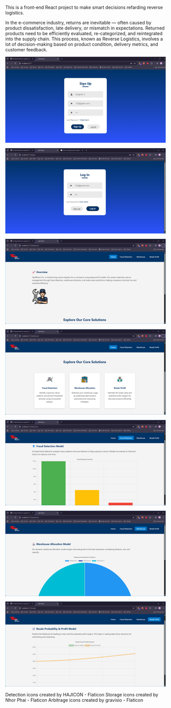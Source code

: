 This is a front-end React project to make smart decisions refarding reverse logistics. 

In the e-commerce industry, returns are inevitable — often caused by product dissatisfaction, late delivery, or mismatch in expectations. Returned products need to be efficiently evaluated, re-categorized, and reintegrated into the supply chain. This process, known as Reverse Logistics, involves a lot of decision-making based on product condition, delivery metrics, and customer feedback.



<!-- SIGN UP PAGE -->
![Sign Up](./Pics/sign_up.png)


<!-- LOGIN PAGE -->
![Login](./Pics/login.png)


<!-- MAIN DASHBOARD -->
![Main Dashboard](./Pics/dashboard.png)

![Main Dashboard](./Pics/dashboard2.png)


<!-- FRAUD DETECTION -->
![Fraud Detection](./Pics/fraud_detection.png)


<!-- WAREHOUSE -->
![Warehouse](./Pics/warehouse.png)


<!-- RESALE PROFIT -->
![Resale Profit](./Pics/resale_profit.png)


<!-- ICONS SOURCES -->
Detection icons created by HAJICON - Flaticon
Storage icons created by Nhor Phai - Flaticon
Arbitrage icons created by gravisio - Flaticon
